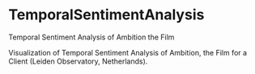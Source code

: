 # TemporalSentimentAnalysis
 Temporal Sentiment Analysis of Ambition the Film
 
 Visualization of Temporal Sentiment Analysis of Ambition, the Film for a Client (Leiden Observatory, Netherlands). 
